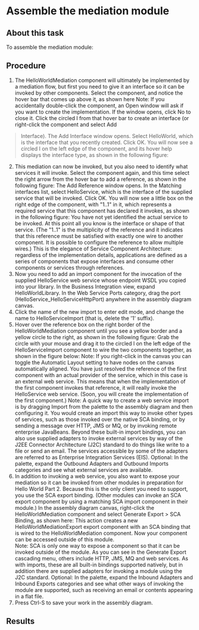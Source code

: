 <!-- image -->

# Assemble the mediation module

## About this task

To assemble the mediation module:

## Procedure

1. The HelloWorldMediation component will ultimately
be implemented by a mediation flow, but first you need to give it
an interface so it can be invoked by other components. Select the
component, and notice the hover bar that comes up above it, as shown
here  Note: If you accidentally
double-click the component, an Open window will ask if you want to
create the implementation. If the window opens, click No to
close it.
Click the circled I from that hover bar
to create an interface (or right-click the component and select Add
> Interface). The Add Interface window opens. Select HelloWorld,
which is the interface that you recently created. Click OK.
You will now see a circled I on the left edge of the component,
and its hover help displays the interface type, as shown in the following
figure:
2. This mediation can now be invoked, but you also need to
identify what services it will invoke. Select the component again,
and this time select the right arrow from the hover bar to add a reference,
as shown in the following figure:  The Add
Reference window opens. In the Matching interfaces list,
select HelloService, which is the interface of the supplied
service that will be invoked. Click OK. You will now see a
little box on the right edge of the component, with "1..1" in it,
which represents a required service that this component has declared
it invokes, as shown in the following figure:
 You have not yet identified the actual
service to be invoked. At this point all you know is the interface
or shape of that service. (The "1..1" is the multiplicity of
the reference and it indicates that this reference must be satisfied
with exactly one wire to another component. It is possible to configure
the reference to allow multiple wires.) 
This is the elegance
of Service Component Architecture: regardless of the implementation
details, applications are defined as a series of components that expose
interfaces and consume other components or services through references.
3. Now you need to add an import component for the invocation
of the supplied HelloService web service whose endpoint WSDL
you copied into your library. In the Business Integration view, expand HelloWorldLibrary.
In the Web Service Ports category, drag the port (HelloService\_HelloServiceHttpPort)
anywhere in the assembly diagram canvas.
4. Click the name of the new import to enter edit mode, and
change the name to HelloServiceImport (that is, delete the
'1' suffix).
5. Hover over the reference box on the right border of the HelloWorldMediation component
until you see a yellow border and a yellow circle to the right, as
shown in the following figure:  Grab the circle with
your mouse and drag it to the circled I on the left edge of
the HelloServiceImport component to wire the two components
together, as shown in the figure below: Note: If
you right-click in the canvas you can toggle the Automatic
Layout setting to have nodes on the canvas automatically
aligned.
 You have just resolved the reference
of the first component with an actual provider of the service, which
in this case is an external web service. This means that when the
implementation of the first component invokes that reference, it will
really invoke the HelloService web service. (Soon, you will create
the implementation of the first component.)
Note: A quick way to
create a web service import is by dragging Import from the
palette to the assembly diagram and then configuring it. You would
create an import this way to invoke other types of services, such
as those invoked over the native SCA binding, or by sending a message
over HTTP, JMS or MQ, or by invoking remote enterprise JavaBeans.
Beyond these built-in import bindings, you can also use supplied adapters
to invoke external services by way of the J2EE Connector Architecture
(J2C) standard to do things like write to a file or send an email.
The services accessible by some of the adapters are referred to as
Enterprise Integration Services (EIS).
Optional:
In the palette, expand the Outbound Adapters and Outbound
Imports categories and see what external services are
available.
6. In addition to invoking a web service, you also want to
expose your mediation so it can be invoked from other modules in preparation
for Hello World Part 2. Because this is the only client you need to
support, you use the SCA export binding. (Other modules can invoke
an SCA export component by using a matching SCA import component in
their module.) In the assembly diagram canvas, right-click the HelloWorldMediation 
component and select Generate Export > SCA Binding, as shown
here:   This action
creates a new HelloWorldMediationExport export
component with an SCA binding that is wired to the HelloWorldMediation component.
Now your component can be accessed outside of this module.  
Note: SCA is only one way to expose a component
so that it can be invoked outside of the module. As you can see in
the Generate Export cascading menu, others
include HTTP, JMS, MQ and web services. As with imports, these are
all built-in bindings supported natively, but in addition there are
supplied adapters for invoking a module using the J2C standard. 
Optional:
In the palette, expand the Inbound Adapters and Inbound
Exports categories and see what other ways of invoking
the module are supported, such as receiving an email or contents appearing
in a flat file.
7. Press Ctrl-S to save your work in the assembly diagram.

## Results